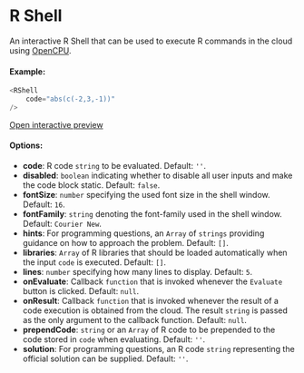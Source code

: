 # R Shell

An interactive R Shell that can be used to execute R commands in the cloud using [OpenCPU](https://www.opencpu.org/).

#### Example:

``` js
<RShell
    code="abs(c(-2,3,-1))"
/>
```

[Open interactive preview](https://isle.heinz.cmu.edu/components/r-shell/)

#### Options:

* __code__: R code `string` to be evaluated. Default: `''`.
* __disabled__: `boolean` indicating whether to disable all user inputs and make the code block static. Default: `false`.
* __fontSize__: `number` specifying the used font size in the shell window. Default: `16`.
* __fontFamily__: `string` denoting the font-family used in the shell window. Default: `Courier New`.
* __hints__: For programming questions, an `Array` of `strings` providing guidance on how to approach the problem. Default: `[]`.
* __libraries__: `Array` of R libraries that should be loaded automatically when the input `code` is executed. Default: `[]`.
* __lines__: `number` specifying how many lines to display. Default: `5`.
* __onEvaluate__: Callback `function` that is invoked whenever the `Evaluate` button is clicked. Default: `null`.
* __onResult__: Callback `function` that is invoked whenever the result of a code execution is obtained from the cloud. The result `string` is passed as the only argument to the callback function. Default: `null`.
* __prependCode__: `string` or an `Array` of R code to be prepended to the code stored in `code` when evaluating. Default: `''`.
* __solution__: For programming questions, an R code `string` representing the official solution can be supplied. Default: `''`.

